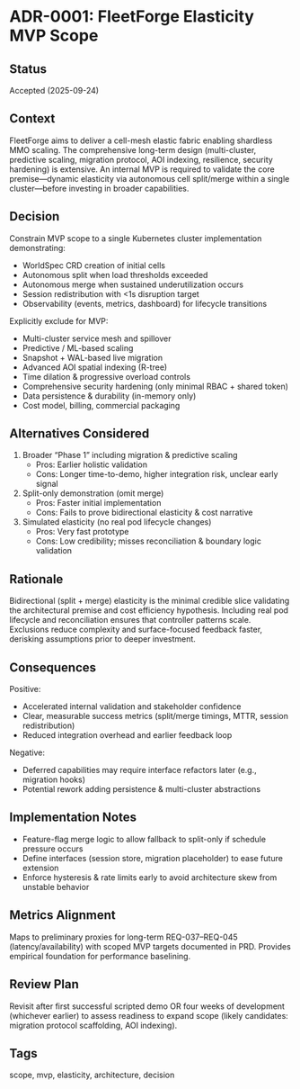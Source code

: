 # ADR-0001: FleetForge Elasticity MVP Scope

## Status
Accepted (2025-09-24)

## Context
FleetForge aims to deliver a cell-mesh elastic fabric enabling shardless MMO scaling. The comprehensive long-term design (multi-cluster, predictive scaling, migration protocol, AOI indexing, resilience, security hardening) is extensive. An internal MVP is required to validate the core premise—dynamic elasticity via autonomous cell split/merge within a single cluster—before investing in broader capabilities.

## Decision
Constrain MVP scope to a single Kubernetes cluster implementation demonstrating:
- WorldSpec CRD creation of initial cells
- Autonomous split when load thresholds exceeded
- Autonomous merge when sustained underutilization occurs
- Session redistribution with <1s disruption target
- Observability (events, metrics, dashboard) for lifecycle transitions

Explicitly exclude for MVP:
- Multi-cluster service mesh and spillover
- Predictive / ML-based scaling
- Snapshot + WAL-based live migration
- Advanced AOI spatial indexing (R-tree)
- Time dilation & progressive overload controls
- Comprehensive security hardening (only minimal RBAC + shared token)
- Data persistence & durability (in-memory only)
- Cost model, billing, commercial packaging

## Alternatives Considered
1. Broader “Phase 1” including migration & predictive scaling  
   - Pros: Earlier holistic validation  
   - Cons: Longer time-to-demo, higher integration risk, unclear early signal
2. Split-only demonstration (omit merge)  
   - Pros: Faster initial implementation  
   - Cons: Fails to prove bidirectional elasticity & cost narrative
3. Simulated elasticity (no real pod lifecycle changes)  
   - Pros: Very fast prototype  
   - Cons: Low credibility; misses reconciliation & boundary logic validation

## Rationale
Bidirectional (split + merge) elasticity is the minimal credible slice validating the architectural premise and cost efficiency hypothesis. Including real pod lifecycle and reconciliation ensures that controller patterns scale. Exclusions reduce complexity and surface-focused feedback faster, derisking assumptions prior to deeper investment.

## Consequences
Positive:
- Accelerated internal validation and stakeholder confidence
- Clear, measurable success metrics (split/merge timings, MTTR, session redistribution)
- Reduced integration overhead and earlier feedback loop

Negative:
- Deferred capabilities may require interface refactors later (e.g., migration hooks)
- Potential rework adding persistence & multi-cluster abstractions

## Implementation Notes
- Feature-flag merge logic to allow fallback to split-only if schedule pressure occurs
- Define interfaces (session store, migration placeholder) to ease future extension
- Enforce hysteresis & rate limits early to avoid architecture skew from unstable behavior

## Metrics Alignment
Maps to preliminary proxies for long-term REQ-037–REQ-045 (latency/availability) with scoped MVP targets documented in PRD. Provides empirical foundation for performance baselining.

## Review Plan
Revisit after first successful scripted demo OR four weeks of development (whichever earlier) to assess readiness to expand scope (likely candidates: migration protocol scaffolding, AOI indexing).

## Tags
scope, mvp, elasticity, architecture, decision
